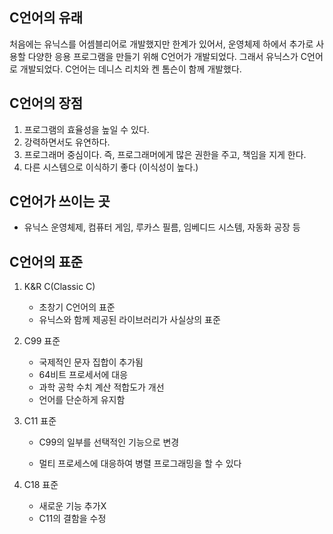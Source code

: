 ## C언어의 유래

처음에는 유닉스를 어셈블리어로 개발했지만 한계가 있어서,
운영체제 하에서 추가로 사용할 다양한 응용 프로그램을 만들기 위해 C언어가 개발되었다.
그래서 유닉스가 C언어로 개발되었다.
C언어는 데니스 리치와 켄 톰슨이 함께 개발했다.







## C언어의 장점

1. 프로그램의 효율성을 높일 수 있다.
2. 강력하면서도 유연하다.
3. 프로그래머 중심이다. 즉, 프로그래머에게 많은 권한을 주고, 책임을 지게 한다.
4. 다른 시스템으로 이식하기 좋다 (이식성이 높다.)







## C언어가 쓰이는 곳

- 유닉스 운영체제, 컴퓨터 게임, 루카스 필름, 임베디드 시스템, 자동화 공장 등







## C언어의 표준

1. K&R C(Classic C)
   - 초창기 C언어의 표준
   - 유닉스와 함께 제공된 라이브러리가 사실상의 표준



2. C99 표준
   - 국제적인 문자 집합이 추가됨
   - 64비트 프로세서에 대응
   - 과학 공학 수치 계산 적합도가 개선
   - 언어를 단순하게 유지함



3. C11 표준

   - C99의 일부를 선택적인 기능으로 변경

   - 멀티 프로세스에 대응하여 병렬 프로그래밍을 할 수 있다

     

4. C18 표준
   - 새로운 기능 추가X
   - C11의 결함을 수정

